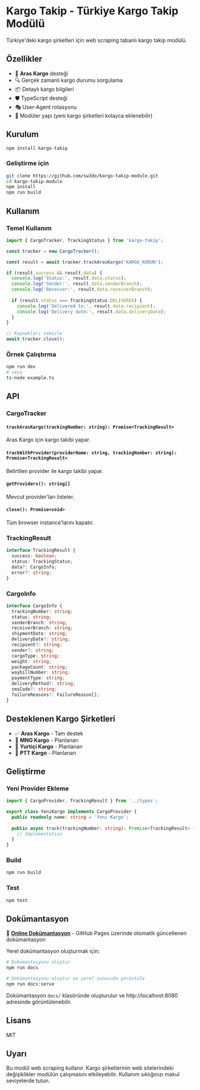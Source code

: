 # Kargo Takip - Türkiye Kargo Takip Modülü

Türkiye'deki kargo şirketleri için web scraping tabanlı kargo takip modülü.

## Özellikler

- 🚚 **Aras Kargo** desteği
- 🔍 Gerçek zamanlı kargo durumu sorgulama
- 📦 Detaylı kargo bilgileri
- 🛡️ TypeScript desteği
- 🎭 User-Agent rotasyonu
- 🚀 Modüler yapı (yeni kargo şirketleri kolayca eklenebilir)

## Kurulum

```bash
npm install kargo-takip
```

### Geliştirme için

```bash
git clone https://github.com/sw3do/kargo-takip-module.git
cd kargo-takip-module
npm install
npm run build
```

## Kullanım

### Temel Kullanım

```typescript
import { CargoTracker, TrackingStatus } from 'kargo-takip';

const tracker = new CargoTracker();

const result = await tracker.trackArasKargo('KARGO_KODUN');

if (result.success && result.data) {
  console.log('Status:', result.data.status);
  console.log('Sender:', result.data.senderBranch);
  console.log('Receiver:', result.data.receiverBranch);
  
  if (result.status === TrackingStatus.DELIVERED) {
    console.log('Delivered to:', result.data.recipient);
    console.log('Delivery date:', result.data.deliveryDate);
  }
}

// Kaynakları temizle
await tracker.close();
```

### Örnek Çalıştırma

```bash
npm run dev
# veya
ts-node example.ts
```

## API

### CargoTracker

#### `trackArasKargo(trackingNumber: string): Promise<TrackingResult>`

Aras Kargo için kargo takibi yapar.

#### `trackWithProvider(providerName: string, trackingNumber: string): Promise<TrackingResult>`

Belirtilen provider ile kargo takibi yapar.

#### `getProviders(): string[]`

Mevcut provider'ları listeler.

#### `close(): Promise<void>`

Tüm browser instance'larını kapatır.

### TrackingResult

```typescript
interface TrackingResult {
  success: boolean;
  status: TrackingStatus;
  data?: CargoInfo;
  error?: string;
}
```

### CargoInfo

```typescript
interface CargoInfo {
  trackingNumber: string;
  status: string;
  senderBranch: string;
  receiverBranch: string;
  shipmentDate: string;
  deliveryDate?: string;
  recipient?: string;
  sender?: string;
  cargoType: string;
  weight: string;
  packageCount: string;
  waybillNumber: string;
  paymentType: string;
  deliveryMethod?: string;
  smsCode?: string;
  failureReasons?: FailureReason[];
}
```

## Desteklenen Kargo Şirketleri

- ✅ **Aras Kargo** - Tam destek
- 🔄 **MNG Kargo** - Planlanan
- 🔄 **Yurtiçi Kargo** - Planlanan
- 🔄 **PTT Kargo** - Planlanan

## Geliştirme

### Yeni Provider Ekleme

```typescript
import { CargoProvider, TrackingResult } from '../types';

export class YeniKargo implements CargoProvider {
  public readonly name: string = 'Yeni Kargo';
  
  public async track(trackingNumber: string): Promise<TrackingResult> {
    // Implementation
  }
}
```

### Build

```bash
npm run build
```

### Test

```bash
npm test
```

## Dokümantasyon

📖 **[Online Dokümantasyon](https://sw3do.github.io/kargo-takip-module/)** - GitHub Pages üzerinde otomatik güncellenen dokümantasyon

Yerel dokümantasyon oluşturmak için:

```bash
# Dokümantasyonu oluştur
npm run docs

# Dokümantasyonu oluştur ve yerel sunucuda görüntüle
npm run docs:serve
```

Dokümantasyon `docs/` klasöründe oluşturulur ve http://localhost:8080 adresinde görüntülenebilir.

## Lisans

MIT

## Uyarı

Bu modül web scraping kullanır. Kargo şirketlerinin web sitelerindeki değişiklikler modülün çalışmasını etkileyebilir. Kullanım sıklığınızı makul seviyelerde tutun.